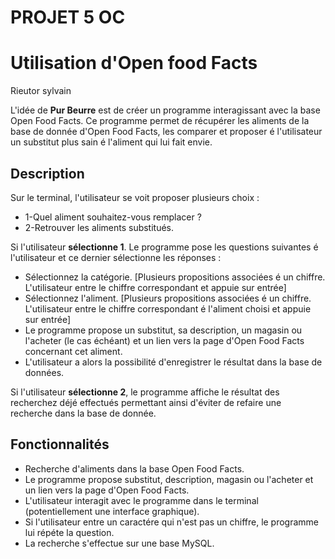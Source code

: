 # PROJET 5 OC
# Utilisation d'Open food Facts

Rieutor sylvain

L'idée de **Pur Beurre** est de créer un programme interagissant avec la base Open Food Facts.
Ce programme permet de récupérer les aliments de la base de donnée d'Open Food Facts, les comparer et proposer é l'utilisateur un substitut plus sain é l'aliment qui lui fait envie.

## Description

Sur le terminal, l'utilisateur se voit proposer plusieurs choix :
* 1-Quel aliment souhaitez-vous remplacer ?
* 2-Retrouver les aliments substitués.

Si l'utilisateur **sélectionne 1**. Le programme pose les questions suivantes é l'utilisateur et ce dernier sélectionne les réponses :
* Sélectionnez la catégorie. [Plusieurs propositions associées é un chiffre. L'utilisateur entre le chiffre correspondant et appuie sur entrée]
* Sélectionnez l'aliment. [Plusieurs propositions associées é un chiffre. L'utilisateur entre le chiffre correspondant é l'aliment choisi et appuie sur entrée]
* Le programme propose un substitut, sa description, un magasin ou l'acheter (le cas échéant) et un lien vers la page d'Open Food Facts concernant cet aliment.
* L'utilisateur a alors la possibilité d'enregistrer le résultat dans la base de données.

Si l'utilisateur **sélectionne 2**, le programme affiche le résultat des recherchez déjé effectués permettant ainsi d'éviter de refaire une recherche dans la base de donnée.

## Fonctionnalités

* Recherche d'aliments dans la base Open Food Facts.
* Le programme propose substitut, description, magasin ou l'acheter et un lien vers la page d'Open Food Facts.
* L'utilisateur interagit avec le programme dans le terminal (potentiellement une interface graphique).
* Si l'utilisateur entre un caractére qui n'est pas un chiffre, le programme lui répéte la question.
* La recherche s'effectue sur une base MySQL.